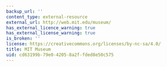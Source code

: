 ```yaml
---
backup_url: ''
content_type: external-resource
external_url: http://web.mit.edu/museum/
has_external_licence_warning: true
has_external_license_warning: true
is_broken: ''
license: https://creativecommons.org/licenses/by-nc-sa/4.0/
title: MIT Museum
uid: cd63199b-79e0-4205-8a2f-fded8e50c575
---
```

